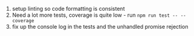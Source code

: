1. setup linting so code formatting is consistent
1. Need a lot more tests, coverage is quite low - run `npm run test -- --coverage`
1. fix up the console log in the tests and the unhandled promise rejection